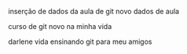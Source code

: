  inserção de dados da aula de git
 novo dados de aula

curso de git novo na minha vida


darlene
vida
ensinando git para meu amigos

